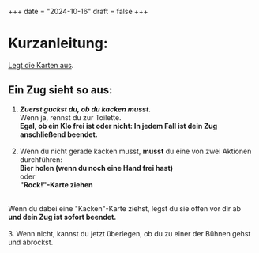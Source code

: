 +++
date = "2024-10-16"
draft = false
+++

<h1 id="quickstart">Kurzanleitung:</h1>

[Legt die Karten aus](../vorbereitung/#vorbereitung). 
<h2 id="zug">Ein Zug sieht so aus:</h2>

1. **_Zuerst guckst du, ob du kacken musst_**. <br/>Wenn ja, rennst du zur Toilette. <br/>**Egal, ob ein Klo frei ist oder nicht: In jedem Fall ist dein Zug anschließend beendet.**<br/><br/>
2. Wenn du nicht gerade kacken musst, **musst** du eine von zwei Aktionen durchführen:
 <br/>**Bier holen (wenn du noch eine Hand frei hast)**
 <br/>oder 
 <br/>**"Rock!"-Karte ziehen**

<br/> Wenn du dabei eine "Kacken"-Karte ziehst, legst du sie offen vor dir ab <br/>**und dein Zug ist sofort beendet.**
<br/><br/>3. Wenn nicht, kannst du jetzt überlegen, ob du zu einer der Bühnen gehst und abrockst.